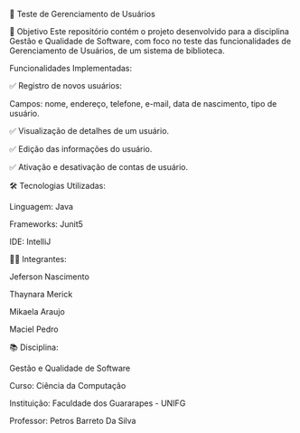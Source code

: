 📘 Teste de Gerenciamento de Usuários

🎯 Objetivo
Este repositório contém o projeto desenvolvido para a disciplina Gestão e Qualidade de Software, com foco no teste das funcionalidades de Gerenciamento de Usuários, de um sistema de biblioteca.

Funcionalidades Implementadas:


✅ Registro de novos usuários:

Campos: nome, endereço, telefone, e-mail, data de nascimento, tipo de usuário.

✅ Visualização de detalhes de um usuário.

✅ Edição das informações do usuário.

✅ Ativação e desativação de contas de usuário.

🛠️ Tecnologias Utilizadas:

Linguagem: Java

Frameworks: Junit5

IDE: IntelliJ

👨‍💻 Integrantes:

Jeferson Nascimento

Thaynara Merick

Mikaela Araujo

Maciel Pedro

📚 Disciplina:

Gestão e Qualidade de Software

Curso: Ciência da Computação

Instituição: Faculdade dos Guararapes - UNIFG

Professor: Petros Barreto Da Silva

